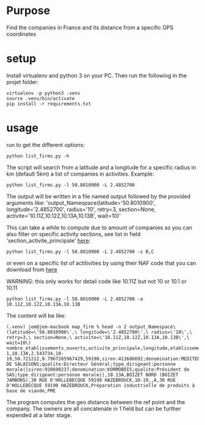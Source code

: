 # Purpose

Find the companies in France and its distance from a specific GPS coordinates

# setup

Install virtualenv and python 3 on your PC. Then run the following in the projet folder:

    virtualenv -p python3 .venv
    source .venv/bin/activate
    pip install -r requirements.txt

# usage

run to get the different options:

    python list_firms.py -h 

The script will search from a latitude and a longitude for a specific radius in km (default 5km) a list of companies in activities. Example:

    python list_firms.py -l 50.8010900 -L 2.4852700 

The output will be written in a file named output followed by the provided arguments like:
'output_Namespace(latitude='50.8010900', longitude='2.4852700', radius='10', retry=3, section=None, activite='10.11Z,10.12Z,10.13A,10.13B', wait=10)'

This can take a while to compute due to amount of companies so you can also filter on specific activity sections, see list in field 'section_activite_principale' [here](https://recherche-entreprises.api.gouv.fr/docs/#tag/Recherche-geographique):

    python list_firms.py -l 50.8010900 -L 2.4852700 -s B,C

or even on a specific list of actitivities by using their NAF code that you can download from [here](https://www.insee.fr/fr/information/2120875)

WARNING: this only works for detail code like 10.11Z but not 10 or 10.1 or 10.11

    python list_firms.py -l 50.8010900 -L 2.4852700 -a 10.11Z,10.12Z,10.13A,10.13B

The content will be like:

    (.venv) jem@jem-macbook map_firm % head -n 2 output_Namespace\(latitude=\'50.8010900\',\ longitude=\'2.4852700\',\ radius=\'10\',\ retry=3,\ section=None,\ activite=\'10.11Z,10.12Z,10.13A,10.13B\',\ wait=10\)
    nombre_etablissements_ouverts,activite_principale,longitude,etablissement_tranche_effectif_salarie,latitude,distance_to_ref,code_postal,dirigeants,siege_activite_principale,nom_complet,siege_adresse,firm_tranche_effectif_salarie,date_fermeture,etat_administratif,adresse,activite_descr,categorie_entreprise
    1,10.13A,2.543734,10-19,50.721212,9.7967265967429,59190,siren:413686692;denomination:MEDITERRANEENNE DE SALAISONS;qualite:Directeur Général;type_dirigeant:personne morale||siren:920690237;denomination:KORMOBOIS;qualite:Président de SAS;type_dirigeant:personne morale||,10.13A,BOIZET NORD (BOIZET JAMBONS),30 RUE D'HOLLEBECQUE 59190 HAZEBROUCK,10-19,,A,30 RUE D'HOLLEBECQUE 59190 HAZEBROUCK,Préparation industrielle de produits à base de viande,PME

The program computes the geo distance between the ref point and the company. The owners are all concatenate in 1 field but can be further expended at a later stage.



